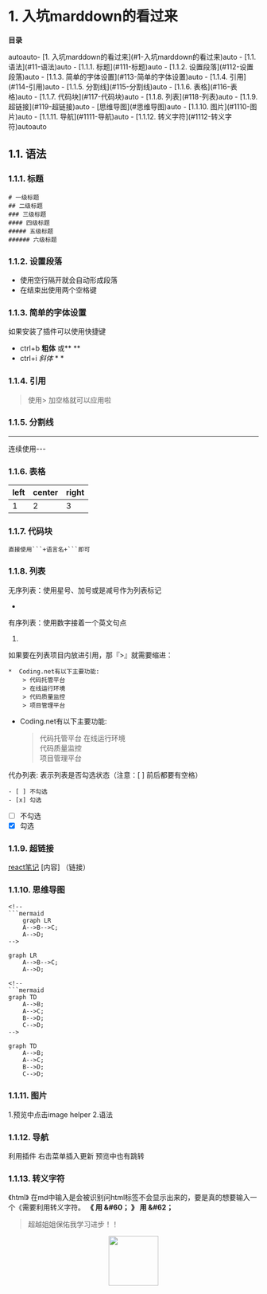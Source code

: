 
# 1. 入坑marddown的看过来

**目录**
<!-- TOC -->autoauto- [1. 入坑marddown的看过来](#1-入坑marddown的看过来)auto    - [1.1. 语法](#11-语法)auto        - [1.1.1. 标题](#111-标题)auto        - [1.1.2. 设置段落](#112-设置段落)auto        - [1.1.3. 简单的字体设置](#113-简单的字体设置)auto        - [1.1.4. 引用](#114-引用)auto        - [1.1.5. 分割线](#115-分割线)auto        - [1.1.6. 表格](#116-表格)auto        - [1.1.7. 代码块](#117-代码块)auto        - [1.1.8. 列表](#118-列表)auto        - [1.1.9. 超链接](#119-超链接)auto        - [思维导图](#思维导图)auto        - [1.1.10. 图片](#1110-图片)auto        - [1.1.11. 导航](#1111-导航)auto        - [1.1.12. 转义字符](#1112-转义字符)autoauto<!-- /TOC -->



## 1.1. 语法

### 1.1.1. 标题

```
# 一级标题
## 二级标题
### 三级标题
#### 四级标题
##### 五级标题
###### 六级标题
```

### 1.1.2. 设置段落
* 使用空行隔开就会自动形成段落
*  在结束出使用两个空格键

### 1.1.3. 简单的字体设置
如果安装了插件可以使用快捷键
* ctrl+b **粗体**  或** **
* ctrl+i *斜体*  * *

### 1.1.4. 引用
> 使用> 加空格就可以应用啦

### 1.1.5. 分割线

---
连续使用---

### 1.1.6. 表格

left | center | right
-----|--------|------
1    | 2      | 3
 
### 1.1.7. 代码块
```
直接使用```+语言名+```即可
```

### 1.1.8. 列表

无序列表：使用星号、加号或是减号作为列表标记

* 

有序列表：使用数字接着一个英文句点

1. 

如果要在列表项目内放进引用，那『>』就需要缩进：

```
*  Coding.net有以下主要功能:
    > 代码托管平台
    > 在线运行环境    
    > 代码质量监控    
    > 项目管理平台
```

*  Coding.net有以下主要功能:
    > 代码托管平台
    > 在线运行环境    
    > 代码质量监控    
    > 项目管理平台

代办列表: 表示列表是否勾选状态（注意：[ ] 前后都要有空格）
```
- [ ] 不勾选
- [x] 勾选
```

- [ ] 不勾选
- [x] 勾选

### 1.1.9. 超链接
[react笔记](../react/react入门学习笔记.md)
[内容] （链接）


### 1.1.10. 思维导图

```
<!-- 
```mermaid
    graph LR
    A-->B-->C;
    A-->D;
-->
``` 


```mermaid
graph LR
    A-->B-->C;
    A-->D;
```


```
<!-- 
```mermaid
graph TD
    A-->B;
    A-->C;
    B-->D;
    C-->D;
-->
``` 

```mermaid
graph TD
    A-->B;
    A-->C;
    B-->D;
    C-->D;
```


### 1.1.11. 图片
1.预览中点击image helper
2.语法
![]()

### 1.1.12. 导航
利用插件 右击菜单插入更新  预览中也有跳转


### 1.1.13. 转义字符
《html》 在md中输入是会被识别问html标签不会显示出来的，要是真的想要输入一个《需要利用转义字符。
**《 用 &#60；
》 用 &#62；**



> 超越姐姐保佑我学习进步！！

<div align=center>
<img src="../../assets/8dacb745gy1funbpgj868j20qo12r7qy.jpg"  width=100>
</div>